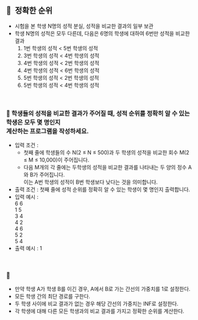 ## **🧸  정확한 순위**

- 시험을 본 학생 N명의 성적 분실, 성적을 비교한 결과의 일부 보관
- 학생 N명의 성적은 모두 다른데, 다음은 6명의 학생에 대하여 6번만 성적을 비교한 결과
    1. 1번 학생의 성적 < 5번 학생의 성적
    2. 3번 학생의 성적 < 4번 학생의 성적
    3. 4번 학생의 성적 < 2번 학생의 성적
    4. 4번 학생의 성적 < 6번 학생의 성적
    5. 5번 학생의 성적 < 2번 학생의 성적
    6. 5번 학생의 성적 < 4번 학생의 성적
<br/>

### **🚪 학생들의 성적을 비교한 결과가 주어질 때, 성적 순위를 정확히 알 수 있는 학생은 모두 몇 명인지 <br/> 계산하는 프로그램을 작성하세요.**

- 입력 조건 :
    - 첫째 줄에 학생들의 수 N(2 ≤ N ≤ 500)과 두 학생의 성적을 비교한 회수 M(2 ≤ M ≤ 10,000)이 주어집니다.
    - 다음 M개의 각 줄에는 두학생의 성적을 비교한 결과를 나타내는 두 양의 정수 A와 B가 주어집니다. <br/> 이는 A번 학생의 성적이 B번 학생보다 낮다는 것을 의미합니다.
- 출력 조건 : 첫째 줄에 성적 순위를 정확히 알 수 있는 학생이 몇 명인지 출력합니다.
- 입력 예시 : <br/>
    6 6 <br/>
    1 5 <br/>
    3 4 <br/>
    4 2 <br/>
    4 6 <br/>
    5 2 <br/>
    5 4 <br/>
- 출력 예시 : 1
<br/>

### **🔑**

- 만약 학생 A가 학생 B를 이긴 경우, A에서 B로 가는 간선의 가중치를 1로 설정한다.
- 모든 학생 간의 최단 경로를 구한다.
- 두 학생 사이에 비교 결과가 없는 경우 해당 간선의 가중치는 INF로 설정한다.
- 각 학생에 대해 다른 모든 학생과의 비교 결과를 가지고 정확한 순위를 계산한다.
